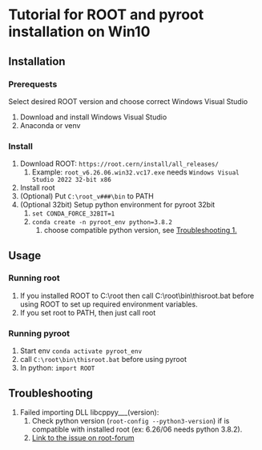 # Tutorial for ROOT and pyroot installation on Win10

## Installation

### Prerequests

Select desired ROOT version and choose correct Windows Visual Studio

1. Download and install Windows Visual Studio
2. Anaconda or venv

### Install

1. Download ROOT: `https://root.cern/install/all_releases/`
    1. Example: `root_v6.26.06.win32.vc17.exe` needs `Windows Visual Studio 2022 32-bit x86`
2. Install root
3. (Optional) Put `C:\root_v###\bin` to PATH
4. (Optional 32bit) Setup python environment for pyroot 32bit
    1. `set CONDA_FORCE_32BIT=1`
    2. `conda create -n pyroot_env python=3.8.2` 
        1. choose compatible python version, see [Troubleshooting 1.](#Troubleshooting)

## Usage

### Running root

1. If you installed ROOT to C:\root then call C:\root\bin\thisroot.bat before using ROOT to set up required environment variables.
2. If you set root to PATH, then just call root

### Running pyroot

1. Start env `conda activate pyroot_env`
2. call `C:\root\bin\thisroot.bat` before using pyroot
3. In python: `import ROOT`

## Troubleshooting

1. Failed importing DLL libcppyy___(version): 
    1. Check python version (`root-config --python3-version`) if is compatible with installed root (ex: 6.26/06 needs python 3.8.2).
    2. [Link to the issue on root-forum](https://root-forum.cern.ch/t/some-problem-about-pyroot/44971)
